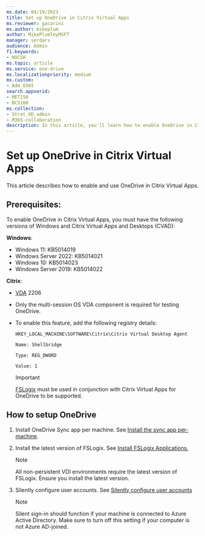 ```yaml
---
ms.date: 04/19/2023
title: Set up OneDrive in Citrix Virtual Apps
ms.reviewer: gacarini
ms.author: mikeplum
author: MikePlumleyMSFT
manager: serdars
audience: Admin
f1.keywords:
- NOCSH
ms.topic: article
ms.service: one-drive
ms.localizationpriority: medium
ms.custom:
- Adm_O365
search.appverid:
- MET150
- BCS160
ms.collection:
- Strat_OD_admin
- M365-collaboration
description: In this article, you'll learn how to enable OneDrive in Citrix Virtual Apps.
---
```


# Set up OneDrive in Citrix Virtual Apps

This article describes how to enable and use OneDrive in Citrix Virtual Apps.

## Prerequisites:

To enable OneDrive in Citrix Virtual Apps, you must have the following  versions of Windows and Citrix Virtual Apps and Desktops (CVAD):

**Windows**:

- Windows 11: KB5014019 
- Windows Server 2022: KB5014021
- Windows 10: KB5014023
- Windows Server 2019: KB5014022

**Citrix**:

- [VDA](https://docs.citrix.com/en-us/citrix-virtual-apps-desktops.html) 2206 
- Only the multi-session OS VDA component is required for testing OneDrive. 
- To enable this feature, add the following registry details: 

    `HKEY_LOCAL_MACHINE\SOFTWARE\Citrix\Citrix Virtual Desktop Agent`<p>
    `Name: Shellbridge`<p>
    `Type: REG_DWORD`<p>
    `Value: 1`
    
    > [!IMPORTANT]
    > [FSLogix](/fslogix/how-to-install-fslogix) must be used in conjunction with Citrix Virtual Apps for OneDrive to be supported.

## How to setup OneDrive

1. Install OneDrive Sync app per machine. See [Install the sync app per-machine](per-machine-installation.md).
1. Install the latest version of FSLogix. See [Install FSLogix Applications.](/fslogix/how-to-install-fslogix)

    > [!NOTE]
    > All non-persistent VDI environments require the latest version of FSLogix. Ensure you install the latest version.

1. Silently configure user accounts. See [Silently configure user accounts](use-silent-account-configuration.md)

    > [!NOTE]
    > Silent sign-in should function if your machine is connected to Azure Active Directory. Make sure to turn off this setting if your computer is not Azure AD-joined.
